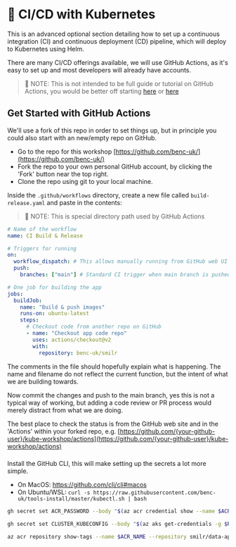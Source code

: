 # 👷 CI/CD with Kubernetes

This is an advanced optional section detailing how to set up a continuous integration (CI) and continuous deployment (CD) pipeline, which will deploy to Kubernetes using Helm.

There are many CI/CD offerings available, we will use GitHub Actions, as it's easy to set up and most developers will already have accounts.

> 📝 NOTE: This is not intended to be full guide or tutorial on GitHub Actions, you would be better off starting [here](https://docs.github.com/en/actions/learn-github-actions) or [here](https://docs.microsoft.com/en-us/learn/paths/automate-workflow-github-actions/?source=learn)

## Get Started with GitHub Actions

We'll use a fork of this repo in order to set things up, but in principle you could also start with an new/empty repo on GitHub.

- Go to the repo for this workshop [https://github.com/benc-uk/](https://github.com/benc-uk/)
- Fork the repo to your own personal GitHub account, by clicking the 'Fork' button near the top right.
- Clone the repo using git to your local machine.

Inside the `.github/workflows` directory, create a new file called `build-release.yaml` and paste in the contents:

> 📝 NOTE: This is special directory path used by GitHub Actions

```yaml
# Name of the workflow
name: CI Build & Release

# Triggers for running
on:
  workflow_dispatch: # This allows manually running from GitHub web UI
  push:
    branches: ["main"] # Standard CI trigger when main branch is pushed

# One job for building the app
jobs:
  buildJob:
    name: "Build & push images"
    runs-on: ubuntu-latest
    steps:
      # Checkout code from another repo on GitHub
      - name: "Checkout app code repo"
        uses: actions/checkout@v2
        with:
          repository: benc-uk/smilr
```

The comments in the file should hopefully explain what is happening. The name and filename do not reflect the current function, but the intent of what we are building towards.

Now commit the changes and push to the main branch, yes this is not a typical way of working, but adding a code review or PR process would merely distract from what we are doing.

The best place to check the status is from the GitHub web site and in the 'Actions' within your forked repo, e.g. [https://github.com/{your-github-user}/kube-workshop/actions](https://github.com/{your-github-user}/kube-workshop/actions)

###

Install the GitHub CLI, this will make setting up the secrets a lot more simple.

- On MacOS: https://github.com/cli/cli#macos
- On Ubuntu/WSL: `curl -s https://raw.githubusercontent.com/benc-uk/tools-install/master/kubectl.sh | bash`

```bash
gh secret set ACR_PASSWORD --body "$(az acr credential show --name $ACR_NAME --query "passwords[0].value" -o tsv)"
```

```bash
gh secret set CLUSTER_KUBECONFIG --body "$(az aks get-credentials -g $RES_GROUP -n $AKS_NAME --file -)"
```

```bash
az acr repository show-tags --name $ACR_NAME --repository smilr/data-api
```
